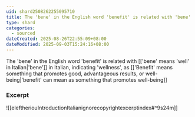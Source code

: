 ```yaml
---
uid: shard2508262255095710
title: The 'bene' in the English word 'benefit' is related with 'bene' in Italian, indicating 'wellness'
type: shard
categories:
  - sourced
dateCreated: 2025-08-26T22:55:09+08:00
dateModified: 2025-09-03T15:24:16+08:00
---
```

The 'bene' in the English word 'benefit' is related with [['bene' means 'well' in Italian|'bene']] in Italian, indicating 'wellness', as [['Benefit' means something that promotes good, advantageous results, or well-being|'benefit' can mean as something that promotes well-being]]

### Excerpt
![[eleftheriouIntroductionItalianignorecopyrightexcerptindex#^9s24m]]